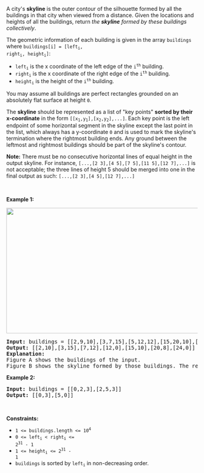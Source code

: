 A city's __skyline__ is the outer contour of the silhouette formed by all the buildings in that city when viewed from a distance. Given the locations and heights of all the buildings, return _the __skyline__ formed by these buildings collectively_.

The geometric information of each building is given in the array `` buildings `` where <code>buildings[i] = [left<sub>i</sub>, right<sub>i</sub>, height<sub>i</sub>]</code>:

*   <code>left<sub>i</sub></code> is the x coordinate of the left edge of the <code>i<sup>th</sup></code> building.
*   <code>right<sub>i</sub></code> is the x coordinate of the right edge of the <code>i<sup>th</sup></code> building.
*   <code>height<sub>i</sub></code> is the height of the <code>i<sup>th</sup></code> building.

You may assume all buildings are perfect rectangles grounded on an absolutely flat surface at height `` 0 ``.

The __skyline__ should be represented as a list of "key points" __sorted by their x-coordinate__ in the form <code>[[x<sub>1</sub>,y<sub>1</sub>],[x<sub>2</sub>,y<sub>2</sub>],...]</code>. Each key point is the left endpoint of some horizontal segment in the skyline except the last point in the list, which always has a y-coordinate `` 0 `` and is used to mark the skyline's termination where the rightmost building ends. Any ground between the leftmost and rightmost buildings should be part of the skyline's contour.

__Note:__ There must be no consecutive horizontal lines of equal height in the output skyline. For instance, `` [...,[2 3],[4 5],[7 5],[11 5],[12 7],...] `` is not acceptable; the three lines of height 5 should be merged into one in the final output as such: `` [...,[2 3],[4 5],[12 7],...] ``

&nbsp;

__Example 1:__

<img alt="" src="https://assets.leetcode.com/uploads/2020/12/01/merged.jpg" style="width: 800px; height: 331px;"/>

<pre>
<strong>Input:</strong> buildings = [[2,9,10],[3,7,15],[5,12,12],[15,20,10],[19,24,8]]
<strong>Output:</strong> [[2,10],[3,15],[7,12],[12,0],[15,10],[20,8],[24,0]]
<strong>Explanation:</strong>
Figure A shows the buildings of the input.
Figure B shows the skyline formed by those buildings. The red points in figure B represent the key points in the output list.
</pre>

__Example 2:__

<pre>
<strong>Input:</strong> buildings = [[0,2,3],[2,5,3]]
<strong>Output:</strong> [[0,3],[5,0]]
</pre>

&nbsp;

__Constraints:__

*   <code>1 &lt;= buildings.length &lt;= 10<sup>4</sup></code>
*   <code>0 &lt;= left<sub>i</sub> &lt; right<sub>i</sub> &lt;= 2<sup>31</sup> - 1</code>
*   <code>1 &lt;= height<sub>i</sub> &lt;= 2<sup>31</sup> - 1</code>
*   `` buildings `` is sorted by <code>left<sub>i</sub></code> in&nbsp;non-decreasing order.